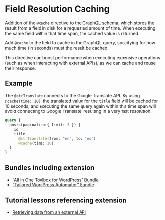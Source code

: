 # Field Resolution Caching

Addition of the `@cache` directive to the GraphQL schema, which stores the result from a field in disk for a requested amount of time. When executing the same field within that time span, the cached value is returned.

Add `@cache` to the field to cache in the GraphQL query, specifying for how much time (in seconds) must the result be cached.

This directive can boost performance when executing expensive operations (such as when interacting with external APIs), as we can cache and reuse their response.

## Example

The `@strTranslate` connects to the Google Translate API. By using `@cache(time: 10)`, the translated value for the `title` field will be cached for 10 seconds, and executing the same query again within this time span will avoid connecting to Google Translate, resulting in a very fast resolution.

<!-- @todo Un-comment here when FeedbackCategories::LOG is enabled and documented, and `@traceExecutionTime` is supported -->
<!-- A log entry will indicate if the field is being retrieved from the cache. -->

```graphql
query {
  posts(pagination:{ limit: 3 }) {
    id
    title
      @strTranslate(from: "en", to: "es")
      @cache(time: 10)
  }
}
```

<!-- @todo Un-comment here when FeedbackCategories::LOG is enabled and documented, and `@traceExecutionTime` is supported -->
<!-- Use `@traceExecutionTime` to log the difference in field resolution time:

```graphql
query {
  posts(pagination:{ limit: 3 }) {
    id
    title
      @strTranslate(from: "en", to: "es")
      @cache(time: 10)
      @traceExecutionTime
  }
}
```
-->

## Bundles including extension

- [“All in One Toolbox for WordPress” Bundle](../../../../../bundle-extensions/all-in-one-toolbox-for-wordpress/docs/modules/all-in-one-toolbox-for-wordpress/en.md)
- [“Tailored WordPress Automator” Bundle](../../../../../bundle-extensions/tailored-wordpress-automator/docs/modules/tailored-wordpress-automator/en.md)

## Tutorial lessons referencing extension

- [Retrieving data from an external API](../../../../../docs/tutorial/retrieving-data-from-an-external-api/en.md)
